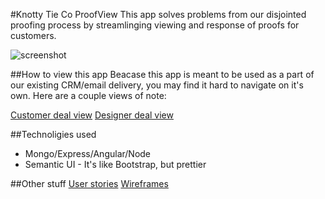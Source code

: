 #Knotty Tie Co ProofView
This app solves problems from our disjointed proofing process by streamlinging viewing and response of proofs for customers.

![screenshot](http://imgur.com/72WoMLu.png)

##How to view this app
Beacase this app is meant to be used as a part of our existing CRM/email delivery, you may find it hard to navigate on it's own. Here are a couple views of note:

[Customer deal view](https://proofview.herokuapp.com/deal/57c871309e8ca41100261167)
[Designer deal view](https://proofview.herokuapp.com/deal/57c871309e8ca41100261167?designer=true)

##Technoligies used
* Mongo/Express/Angular/Node
* Semantic UI - It's like Bootstrap, but prettier

##Other stuff
[User stories](https://trello.com/b/DHeTohY6/knotty-dashboard)
[Wireframes](https://github.com/knotty-tie-co/proofView/blob/master/wireframes.pdf)
